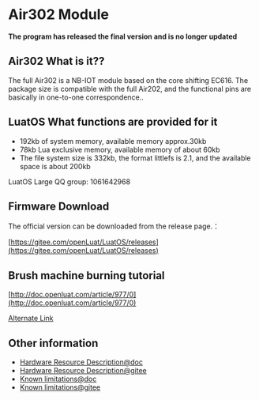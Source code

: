 # Air302 Module

**The program has released the final version and is no longer updated**

## Air302 What is it??

The full Air302 is a NB-IOT module based on the core shifting EC616. The package size is compatible with the full Air202, and the functional pins are basically in one-to-one correspondence..

## LuatOS What functions are provided for it

* 192kb of system memory, available memory approx.30kb
* 78kb Lua exclusive memory, available memory of about 60kb
* The file system size is 332kb, the format littlefs is 2.1, and the available space is about 200kb

LuatOS Large QQ group: 1061642968


## Firmware Download

The official version can be downloaded from the release page.：

[https://gitee.com/openLuat/LuatOS/releases](https://gitee.com/openLuat/LuatOS/releases)

## Brush machine burning tutorial

[http://doc.openluat.com/article/977/0](http://doc.openluat.com/article/977/0)

[Alternate Link](https://gitee.com/openLuat/LuatOS/blob/master/bsp/air302/userdoc/burn_guide.md)

## Other information

* [Hardware Resource Description@doc](http://doc.openluat.com/article/978/0)
* [Hardware Resource Description@gitee](https://gitee.com/openLuat/LuatOS/blob/master/bsp/air302/userdoc/hw_resources.md)
* [Known limitations@doc](http://doc.openluat.com/article/979/0)
* [Known limitations@gitee](https://gitee.com/openLuat/LuatOS/blob/master/bsp/air302/userdoc/limits.md)
